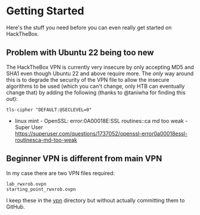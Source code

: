 # Getting Started

Here's the stuff you need before you can even really get started on
HackTheBox.

## Problem with Ubuntu 22 being too new

The HackTheBox VPN is currently very insecure by only accepting MD5 and
SHA1 even though Ubuntu 22 and above require more. The *only* way around
this is to degrade the security of the VPN file to allow the insecure
algorithms to be used (which you can't change, only HTB can eventually
change that) by adding the following (thanks to @taniwha for finding
this out):

```
tls-cipher "DEFAULT:@SECLEVEL=0"
```

* linux mint - OpenSSL: error:0A00018E:SSL routines::ca md too weak - Super User  
  <https://superuser.com/questions/1737052/openssl-error0a00018essl-routinesca-md-too-weak>

## Beginner VPN is different from main VPN

In my case there are two VPN files required:

```
lab_rwxrob.ovpn
starting_point_rwxrob.ovpn
```

I keep these in the [vpn](vpn) directory but without actually committing
them to GitHub.
